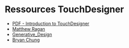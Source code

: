 Ressources TouchDesigner
=======

- [PDF - Introduction to TouchDesigner](http://book.nvoid.com/)
- [Matthew Ragan](http://matthewragan.com/teaching-resources/touchdesigner/)
- [Generative_Design](http://www.derivative.ca/wiki088/index.php?title=Generative_Design)
- [Bryan Chung](https://www.youtube.com/user/chungbwc)